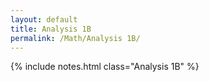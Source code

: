 ```yaml
---
layout: default
title: Analysis 1B
permalink: /Math/Analysis 1B/
---
```


{% include notes.html class="Analysis 1B" %}